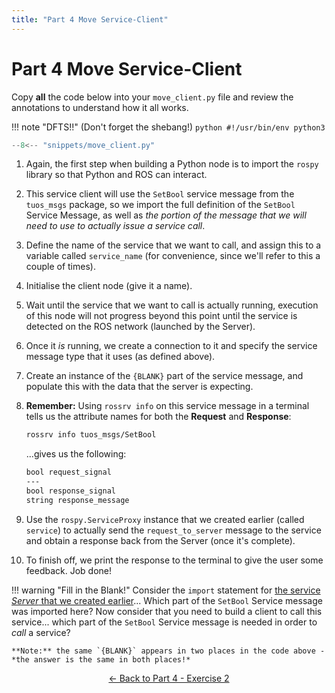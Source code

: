 ```yaml
---  
title: "Part 4 Move Service-Client"  
---
```


# Part 4 Move Service-Client

Copy **all** the code below into your `move_client.py` file and review the annotations to understand how it all works.

!!! note "DFTS!!"
    (Don't forget the shebang!)
    ```python
    #!/usr/bin/env python3
    ```

```py title="move_client.py"
--8<-- "snippets/move_client.py"
```

1. Again, the first step when building a Python node is to import the `rospy` library so that Python and ROS can interact. 

2. This service client will use the `SetBool` service message from the `tuos_msgs` package, so we import the full definition of the `SetBool` Service Message, as well as *the portion of the message that we will need to use to actually issue a service call*.

3. Define the name of the service that we want to call, and assign this to a variable called `service_name` (for convenience, since we'll refer to this a couple of times). 

4. Initialise the client node (give it a name).

5. Wait until the service that we want to call is actually running, execution of this node will not progress beyond this point until the service is detected on the ROS network (launched by the Server).

6. Once it *is* running, we create a connection to it and specify the service message type that it uses (as defined above).

7. Create an instance of the `{BLANK}` part of the service message, and populate this with the data that the server is expecting.

8. **Remember:** Using `rossrv info` on this service message in a terminal tells us the attribute names for both the **Request** and **Response**:

    ```bash
    rossrv info tuos_msgs/SetBool
    ```
    ...gives us the following:
    ```txt
    bool request_signal
    ---
    bool response_signal
    string response_message
    ```

9. Use the `rospy.ServiceProxy` instance that we created earlier (called `service`) to actually send the `request_to_server` message to the service and obtain a response back from the Server (once it's complete).

10. To finish off, we print the response to the terminal to give the user some feedback. Job done!

<a name="blank-2"></a>

!!! warning "Fill in the Blank!"
    Consider the `import` statement for [the service *Server* that we created earlier](./move_server.md)... Which part of the `SetBool` Service message was imported here? Now consider that you need to build a client to call this service... which part of the `SetBool` Service message is needed in order to *call* a service? 

    **Note:** the same `{BLANK}` appears in two places in the code above - *the answer is the same in both places!*

<p align="center">
  <a href="../../part4#ex2_ret">&#8592; Back to Part 4 - Exercise 2</a>
</p>